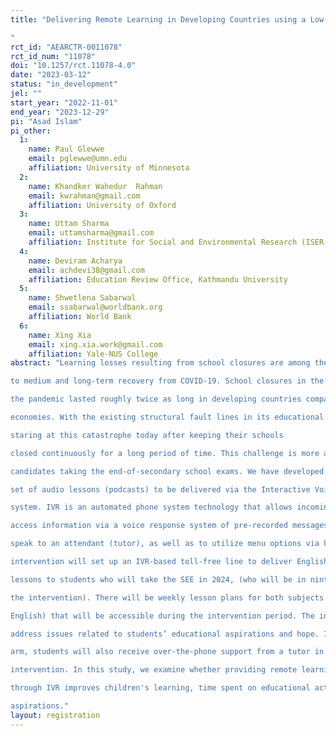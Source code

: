 ```yaml
---
title: "Delivering Remote Learning in Developing Countries using a Low-tech Solution – Nepal
"
rct_id: "AEARCTR-0011078"
rct_id_num: "11078"
doi: "10.1257/rct.11078-4.0"
date: "2023-03-12"
status: "in_development"
jel: ""
start_year: "2022-11-01"
end_year: "2023-12-29"
pi: "Asad Islam"
pi_other:
  1:
    name: Paul Glewwe
    email: pglewwe@umn.edu
    affiliation: University of Minnesota
  2:
    name: Khandker Wahedur  Rahman
    email: kwrahman@gmail.com
    affiliation: University of Oxford
  3:
    name: Uttam Sharma
    email: uttamsharma@gmail.com
    affiliation: Institute for Social and Environmental Research (ISER-N)
  4:
    name: Deviram Acharya
    email: achdevi38@gmail.com
    affiliation: Education Review Office, Kathmandu University
  5:
    name: Shwetlena Sabarwal
    email: ssabarwal@worldbank.org
    affiliation: World Bank
  6:
    name: Xing Xia
    email: xing.xia.work@gmail.com
    affiliation: Yale-NUS College
abstract: "Learning losses resulting from school closures are among the most severe global challenges
to medium and long-term recovery from COVID-19. School closures in the first two years of
the pandemic lasted roughly twice as long in developing countries compared with advanced
economies. With the existing structural fault lines in its educational system, Nepal is
staring at this catastrophe today after keeping their schools
closed continuously for a long period of time. This challenge is more acute among
candidates taking the end-of-secondary school exams. We have developed and adapted a
set of audio lessons (podcasts) to be delivered via the Interactive Voice Response (IVR)
system. IVR is an automated phone system technology that allows incoming callers to
access information via a voice response system of pre-recorded messages without having to
speak to an attendant (tutor), as well as to utilize menu options via keypad selection. The
intervention will set up an IVR-based toll-free line to deliver English and Mathematics
lessons to students who will take the SEE in 2024, (who will be in ninth grade during
the intervention). There will be weekly lesson plans for both subjects (Mathematics and
English) that will be accessible during the intervention period. The intervention will also
address issues related to students’ educational aspirations and hope. In a separate treatment
arm, students will also receive over-the-phone support from a tutor in addition to IVR-based
intervention. In this study, we examine whether providing remote learning opportunities
through IVR improves children's learning, time spent on educational activities, hopes and
aspirations."
layout: registration
---
```


